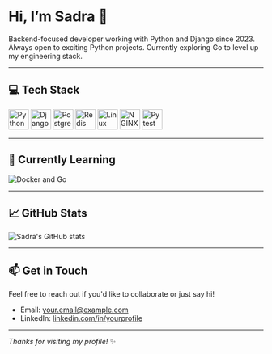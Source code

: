 # Hi, I’m Sadra 👋

Backend-focused developer working with Python and Django since 2023. Always open to exciting Python projects. Currently exploring Go to level up my engineering stack.

---

## 💻 Tech Stack

<p align="left">
  <img src="https://cdn.jsdelivr.net/gh/devicons/devicon/icons/python/python-original.svg" width="40" alt="Python" />
  <img src="https://cdn.jsdelivr.net/gh/devicons/devicon/icons/django/django-plain.svg" width="40" alt="Django" />
  <img src="https://cdn.jsdelivr.net/gh/devicons/devicon/icons/postgresql/postgresql-original.svg" width="40" alt="PostgreSQL" />
  <img src="https://cdn.jsdelivr.net/gh/devicons/devicon/icons/redis/redis-original.svg" width="40" alt="Redis" />
  <img src="https://cdn.jsdelivr.net/gh/devicons/devicon/icons/linux/linux-original.svg" width="40" alt="Linux" />
  <img src="https://cdn.jsdelivr.net/gh/devicons/devicon/icons/nginx/nginx-original.svg" width="40" alt="NGINX" />
  <img src="https://cdn.jsdelivr.net/gh/devicons/devicon/icons/pytest/pytest-original.svg" width="40" alt="Pytest" />
</p>

---

## 🚀 Currently Learning

<p align="left">
  <img src="https://skillicons.dev/icons?i=docker,go" alt="Docker and Go" />
</p>

---

## 📈 GitHub Stats

![Sadra's GitHub stats](https://github-readme-stats.vercel.app/api?username=SaDR4M&show_icons=true&theme=radical&include_all_commits=true)


---

## 📫 Get in Touch

Feel free to reach out if you'd like to collaborate or just say hi!

- Email: your.email@example.com  
- LinkedIn: [linkedin.com/in/yourprofile](https://linkedin.com/in/yourprofile)

---

*Thanks for visiting my profile!* ✨

